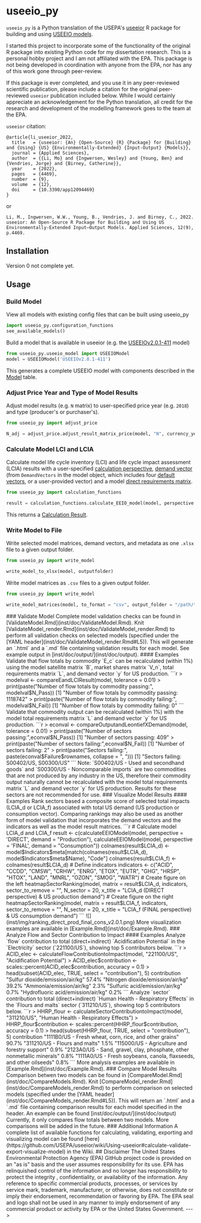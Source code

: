 # useeio_py

`useeio_py` is a Python translation of the USEPA's [useeior](https://github.com/USEPA/useeior) R package for building and using [USEEIO models](https://www.epa.gov/land-research/us-environmentally-extended-input-output-useeio-models).

I started this project to incorporate some of the functionality of the original R package into existing Python code for my dissertation research. This is a personal hobby project and I am not affiliated with the EPA. This package is not being developed in coordination with anyone from the EPA, nor has any of this work gone through peer-review.

If this package is ever completed, and you use it in any peer-reviewed scientific publication, please include a citation for the original peer-reviewed `useeior` publication included below. While I would certainly appreciate an acknowledgement for the Python translation, all credit for the research and development of the modelling framework goes to the team at the EPA.

`useeior` citation:
```
@article{li_useeior_2022,
  title   = {useeior: {An} {Open-Source} {R} {Package} for {Building} and {Using} {US} {Environmentally-Extended} {Input-Output} {Models}},
  journal = {Applied Sciences},
  author  = {{Li, Mo} and {Ingwersen, Wesley} and {Young, Ben} and {Vendries, Jorge} and {Birney, Catherine}},
  year    = {2022},
  pages   = {4469},
  number  = {9},
  volume  = {12},
  doi     = {10.3390/app12094469}
}
```
or
```
Li, M., Ingwersen, W.W., Young, B., Vendries, J. and Birney, C., 2022. useeior: An Open-Source R Package for Building and Using US Environmentally-Extended Input–Output Models. Applied Sciences, 12(9), p.4469.
```
## Installation

Version 0 not complete yet.

## Usage

### Build Model

View all models with existing config files that can be built using useeio_py

```python
import useeio_py.configuration_functions
see_available_models()
```

Build a model that is available in useeior (e.g. the [USEEIOv2.0.1-411](inst/extdata/modelspecs/USEEIOv2.0.1-411.yml) model)

```python
from useeio_py.useeio_model import USEEIOModel
model = USEEIOModel('USEEIOv2.0.1-411')
```

This generates a complete USEEIO model with components described in the [Model](format_specs/Model.md#model) table.

### Adjust Price Year and Type of Model Results

Adjust model results (e.g. `N` matrix) to user-specified price year (e.g. `2018`) and type (producer's or purchaser's).

```python
from useeio_py import adjust_price

N_adj = adjust_price.adjust_result_matrix_price(model, "N", currency_year = 2018, purchaser_price = True)
```

### Calculate Model LCI and LCIA

Calculate model life cycle inventory (LCI) and life cycle impact assessment (LCIA) results with a user-specified [calculation perspective](format_specs/Calculation.md#calculation-perspectives), [demand vector](format_specs/Model.md#demandvectors) (from `DemandVectors` in the model object, which includes four [default vectors](format_specs/ModelSpecification.md#demand-vector-specifications), or a user-provided vector) and a model [direct requirements matrix](format_specs/Model.md#a).

```python
from useeio_py import calculation_functions

result = calculation_functions.calculate_EEIO_model(model, perspective = "DIRECT", demand = "CompleteProduction", use_domestic_requirements = False)
```

This returns a [Calculation Result](format_specs/Calculation.md#calculation-result). 

### Write Model to File

Write selected model matrices, demand vectors, and metadata as one `.xlsx` file to a given output folder.
```python
from useeio_py import write_model

write_model_to_xlsx(model, outputfolder)
```

Write model matrices as `.csv` files to a given output folder.
```python
from useeio_py import write_model

write_model_matrices(model, to_format = "csv", output_folder = "/path/to/output_folder")
```

<!-->
### Validate Model

Complete model validation checks can be found in [ValidateModel.Rmd](inst/doc/ValidateModel.Rmd).
Knit [ValidateModel_render.Rmd](inst/doc/ValidateModel_render.Rmd) to perform all validation checks on selected models (specified under the [YAML header](inst/doc/ValidateModel_render.Rmd#L5)).
This will generate an `.html` and a `.md` file containing validation results for each model. See example output in  [inst/doc/output/](inst/doc/output). 

#### Examples

Validate that flow totals by commodity `E_c` can be recalculated (within 1%) using the model satellite matrix `B`, market shares matrix `V_n`, total requirements matrix `L`, and demand vector `y` for US production.

```r
> modelval <- compareEandLCIResult(model, tolerance = 0.01)
> print(paste("Number of flow totals by commodity passing:", modelval$N_Pass))
[1] "Number of flow totals by commodity passing: 1118742"
> print(paste("Number of flow totals by commodity failing:", modelval$N_Fail))
[1] "Number of flow totals by commodity failing: 0"
```

Validate that commodity output can be recalculated (within 1%) with the model total requirements matrix `L` and demand vector `y` for US production.

```r
> econval <- compareOutputandLeontiefXDemand(model, tolerance = 0.01)
> print(paste("Number of sectors passing:",econval$N_Pass))
[1] "Number of sectors passing: 409"
> print(paste("Number of sectors failing:",econval$N_Fail))
[1] "Number of sectors failing: 2"
> print(paste("Sectors failing:", paste(econval$Failure$rownames, collapse = ", ")))
[1] "Sectors failing: S00402/US, S00300/US"
```
Note: `S00402/US - Used and secondhand goods` and `S00300/US - Noncomparable imports` are two commodities that are not produced by any industry in the US, therefore their commodity output naturally cannot be recalculated with the model total requirements matrix `L` and demand vector `y` for US production. Results for these sectors are not recommended for use.

### Visualize Model Results

#### Examples

Rank sectors based a composite score of selected total impacts (LCIA_d or LCIA_f) associated with total US demand (US production or consumption vector).
Comparing rankings may also be used as another form of model validation that incorporates the demand vectors and the indicators as well as the model result matrices.

```r
# Calculate model LCIA_d and LCIA_f
result <- c(calculateEEIOModel(model, perspective = 'DIRECT', demand = "Production"),
            calculateEEIOModel(model, perspective = 'FINAL', demand = "Consumption"))
colnames(result$LCIA_d) <- model$Indicators$meta[match(colnames(result$LCIA_d),
                                                       model$Indicators$meta$Name),
                                                 "Code"]
colnames(result$LCIA_f) <- colnames(result$LCIA_d)
# Define indicators
indicators <- c("ACID", "CCDD", "CMSW", "CRHW", "ENRG", "ETOX", "EUTR", "GHG",
                "HRSP", "HTOX", "LAND", "MNRL", "OZON", "SMOG", "WATR")
# Create figure on the left
heatmapSectorRanking(model,
                     matrix = result$LCIA_d,
                     indicators,
                     sector_to_remove = "",
                     N_sector = 20,
                     x_title = "LCIA_d (DIRECT perspective) & US production demand")
# Create figure on the right
heatmapSectorRanking(model,
                     matrix = result$LCIA_f,
                     indicators,
                     sector_to_remove = "",
                     N_sector = 20,
                     x_title = "LCIA_f (FINAL perspective) & US consumption demand")
```

![](inst/img/ranking_direct_prod_final_cons_v2.0.1.png)

More visualization examples are available in [Example.Rmd](inst/doc/Example.Rmd).

### Analyze Flow and Sector Contribution to Impact

#### Examples

Analyze `flow` contribution to total (direct+indirect) `Acidification Potential` in the `Electricity` sector (`221100/US`), showing top 5 contributors below.

```r
> ACID_elec <- calculateFlowContributiontoImpact(model, "221100/US", "Acidification Potential")
> ACID_elec$contribution <- scales::percent(ACID_elec$contribution, accuracy = 0.1)
> head(subset(ACID_elec, TRUE, select = "contribution"), 5)
                                    contribution
"Sulfur dioxide/emission/air/kg"           57.4%
"Nitrogen dioxide/emission/air/kg"         39.2%
"Ammonia/emission/air/kg"                   2.3%
"Sulfuric acid/emission/air/kg"             0.7%
"Hydrofluoric acid/emission/air/kg"         0.2%
```

Analyze `sector` contribution to total (direct+indirect) `Human Health - Respiratory Effects` in the `Flours and malts` sector (`311210/US`), showing top 5 contributors below.

```r
> HHRP_flour <- calculateSectorContributiontoImpact(model, "311210/US", "Human Health - Respiratory Effects")
> HHRP_flour$contribution <- scales::percent(HHRP_flour$contribution, accuracy = 0.1)
> head(subset(HHRP_flour, TRUE, select = "contribution"), 5)
                                                                        contribution
"1111B0/US - Fresh wheat, corn, rice, and other grains"                        90.7%
"311210/US - Flours and malts"                                                  1.5%
"115000/US - Agriculture and forestry support"                                  0.9%
"2123A0/US - Sand, gravel, clay, phosphate, other nonmetallic minerals"         0.8%
"1111A0/US - Fresh soybeans, canola, flaxseeds, and other oilseeds"             0.8%
```

More analysis examples are available in [Example.Rmd](inst/doc/Example.Rmd).

### Compare Model Results

Comparison betwen two models can be found in [CompareModel.Rmd](inst/doc/CompareModels.Rmd).
Knit [CompareModel_render.Rmd](inst/doc/CompareModels_render.Rmd) to perform comparison on selected models (specified under the [YAML header](inst/doc/CompareModels_render.Rmd#L5)).
This will return an `.html` and a `.md` file containing comparison results for each model specified in the header. An example can be found [inst/doc/output/](inst/doc/output)

Currently, it only compares flow totals between two models. More comparisons will be added in the future.

### Additional Information

A complete list of available functions for calculating, validating, exporting and visualizing model can be found [here](https://github.com/USEPA/useeior/wiki/Using-useeior#calculate-validate-export-visualize-model) in the Wiki.

## Disclaimer

The United States Environmental Protection Agency (EPA) GitHub project code is provided on an "as is" basis and the user assumes responsibility for its use.  EPA has relinquished control of the information and no longer has responsibility to protect the integrity , confidentiality, or availability of the information.  Any reference to specific commercial products, processes, or services by service mark, trademark, manufacturer, or otherwise, does not constitute or imply their endorsement, recommendation or favoring by EPA.  The EPA seal and logo shall not be used in any manner to imply endorsement of any commercial product or activity by EPA or the United States Government.
--->
